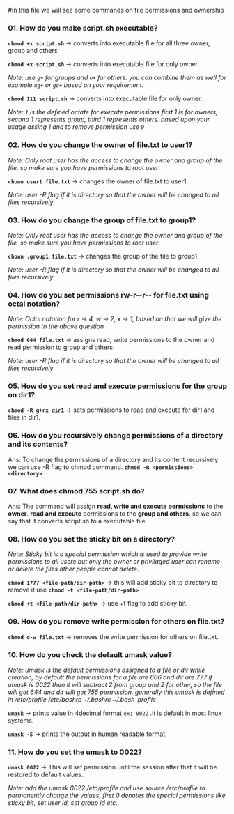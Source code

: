 #In this file we will see some commands on file permissions and ownership

### 01. How do you make script.sh executable?

**`chmod +x script.sh`** -> converts into executable file for all three owner, group and others

**`chmod +x script.sh`** -> converts into executable file for only owner. 

_Note: use `g+` for groups and `o+` for others. you can combine them as well for example `ug+` or `go+` based on your requirement._

**`chmod 111 script.sh`** -> converts into executable file for only owner. 

_Note: `1` is the defined octate for execute permissions first 1 is for owners, second 1 represents group, third 1 represents others. based upon your usage assing 1 and to remove permission use `0`_

### 02. How do you change the owner of file.txt to user1?

_Note: Only root user has the access to change the owner and group of the file, so make sure you have permissions to root user_

**`chown user1 file.txt`** -> changes the owner of file.txt to user1

_Note: user -R flag if it is directory so that the owner will be changed to all files recursively_

### 03. How do you change the group of file.txt to group1?

_Note: Only root user has the access to change the owner and group of the file, so make sure you have permissions to root user_

**`chown :group1 file.txt`** -> changes the group of the file to group1

_Note: user -R flag if it is directory so that the owner will be changed to all files recursively_

### 04. How do you set permissions rw-r--r-- for file.txt using octal notation?

_Note: Octal notation for r -> 4, w -> 2, x -> 1, based on that we will give the permission to the above question_

**`chmod 644 file.txt`** -> assigns read, write permissions to the owner and read permission to group and others.

_Note: user -R flag if it is directory so that the owner will be changed to all files recursively_

### 05. How do you set read and execute permissions for the group on dir1?

**`chmod -R g+rx dir1`** -> sets permissions to read and execute for dir1 and files in dir1.

### 06. How do you recursively change permissions of a directory and its contents?

Ans: To change the permissions of a directory and its content recursively we can use -R flag to chmod command. **`chmod -R <permissions> <directory>`**

### 07. What does chmod 755 script.sh do?

Ans: The command will assign **read, write and execute permissions** to the **owner**. **read and execute** permissions to the **group and others**. so we can say that it converts script.sh to a executable file. 

### 08. How do you set the sticky bit on a directory?

_Note: Sticky bit is a special permission which is used to provide write permissions to all users but only the owner or privilaged user can rename or delete the files other people cannot delete._

**`chmod 1777 <file-path/dir-path>`** -> this will add sticky bit to directory to remove it use **`chmod -t <file-path/dir-path>`**

**`chmod +t <file-path/dir-path>`** -> use +t flag to add sticky bit.

### 09. How do you remove write permission for others on file.txt?

**`chmod o-w file.txt`** -> removes the write permission for others on file.txt.

### 10. How do you check the default umask value?

_Note: umask is the default permissions assigned to a file or dir while creation, by default the permissions for a file are 666 and dir are 777 if umask is 0022 then it will subtract 2 from group and 2 for other, so the file will get 644 and dir will get 755 permission. generally this umask is defined in /etc/profile /etc/bashrc ~/.bashrc ~/.bash_profile_

**`umask`** -> prints value in 4decimal format `ex: 0022` .it is default in most linux systems.

**`umask -S`** -> prints the output in human readable format.

### 11. How do you set the umask to 0022?

**`umask 0022`** -> This will set permission until the session after that it will be restored to default values..

_Note: add the umask 0022 /etc/profile and use source /etc/profile to permanently change the values, first 0 denotes the special permissions like sticky bit, set user id, set group id etc.,_

